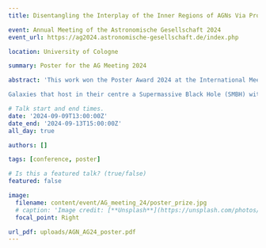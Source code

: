 ```yaml
---
title: Disentangling the Interplay of the Inner Regions of AGNs Via Probabilistic Photometry

event: Annual Meeting of the Astronomische Gesellschaft 2024
event_url: https://ag2024.astronomische-gesellschaft.de/index.php

location: University of Cologne

summary: Poster for the AG Meeting 2024

abstract: 'This work won the Poster Award 2024 at the International Meeting of the German Astronomical Society, as it was voted by the participants of the meeting as the highest-ranked poster contribution. 

Galaxies that host in their centre a Supermassive Black Hole (SMBH) with a mass larger than 10^8 solar masses, and a high accretion rate are known as Active Galactic Nuclei (AGNs). AGNs are variable sources and their variability carries the footprint of the underlying latent activity of the central engine. The continuum emission from the accretion disk (AD) and the emission lines from the Broad Line Region (BLR) dominate the optical spectrum of AGNs. AD and BLR exhibit delayed emissions that depend on their physical properties. In contrast to the abundance of multi-band photometry from surveys such as SDSS, spectroscopic observations of AGNs over long periods are not common, for being too time consuming. We adopt a model that uses a Gaussian Process to emulate the latent activity from the SMBH that gives rise to the variability in the observed light curves. Using a simple model consisting of a power-law based continuum plus broad emission lines, we aim to estimate the delay between the AD and BLR from photometric measurements, as well as spectral properties at any observed time of the AGNs contained in the Stripe 82 catalogue. As the recovery of physical properties from photometric data is becoming increasingly important given the release of Large Area Surveys like DESI, GAIA, and LSST, our methodology seeks to provide a robust framework for reconstructing detailed spectral information and variability characteristics from photometry alone.'

# Talk start and end times.
date: '2024-09-09T13:00:00Z'
date_end: '2024-09-13T15:00:00Z'
all_day: true

authors: []

tags: [conference, poster]

# Is this a featured talk? (true/false)
featured: false

image:
  filename: content/event/AG_meeting_24/poster_prize.jpg
  # caption: 'Image credit: [**Unsplash**](https://unsplash.com/photos/bzdhc5b3Bxs)'
  focal_point: Right

url_pdf: uploads/AGN_AG24_poster.pdf
---
```


